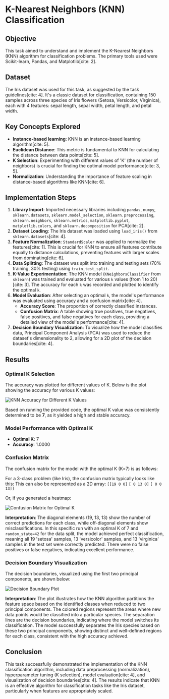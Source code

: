 # K-Nearest Neighbors (KNN) Classification

## Objective
This task aimed to understand and implement the K-Nearest Neighbors (KNN) algorithm for classification problems. The primary tools used were Scikit-learn, Pandas, and Matplotlib[cite: 2].

## Dataset
The Iris dataset was used for this task, as suggested by the task guidelines[cite: 4]. It's a classic dataset for classification, containing 150 samples across three species of Iris flowers (Setosa, Versicolor, Virginica), each with 4 features: sepal length, sepal width, petal length, and petal width.

## Key Concepts Explored
* **Instance-based learning**: KNN is an instance-based learning algorithm[cite: 5].
* **Euclidean Distance**: This metric is fundamental to KNN for calculating the distance between data points[cite: 5].
* **K Selection**: Experimenting with different values of 'K' (the number of neighbors) is crucial for finding the optimal model performance[cite: 3, 5].
* **Normalization**: Understanding the importance of feature scaling in distance-based algorithms like KNN[cite: 6].

## Implementation Steps

1.  **Library Import**: Imported necessary libraries including `pandas`, `numpy`, `sklearn.datasets`, `sklearn.model_selection`, `sklearn.preprocessing`, `sklearn.neighbors`, `sklearn.metrics`, `matplotlib.pyplot`, `matplotlib.colors`, and `sklearn.decomposition` for PCA[cite: 2].
2.  **Dataset Loading**: The Iris dataset was loaded using `load_iris()` from `sklearn.datasets`[cite: 4].
3.  **Feature Normalization**: `StandardScaler` was applied to normalize the features[cite: 1]. This is crucial for KNN to ensure all features contribute equally to distance calculations, preventing features with larger scales from dominating[cite: 6].
4.  **Data Splitting**: The dataset was split into training and testing sets (70% training, 30% testing) using `train_test_split`.
5.  **K-Value Experimentation**: The KNN model (`KNeighborsClassifier` from `sklearn`) was trained and evaluated for various `k` values (from 1 to 20)[cite: 3]. The accuracy for each `k` was recorded and plotted to identify the optimal `k`.
6.  **Model Evaluation**: After selecting an optimal `k`, the model's performance was evaluated using accuracy and a confusion matrix[cite: 4].
    * **Accuracy Score**: The proportion of correctly classified instances.
    * **Confusion Matrix**: A table showing true positives, true negatives, false positives, and false negatives for each class, providing a detailed view of the model's performance[cite: 4].
7.  **Decision Boundary Visualization**: To visualize how the model classifies data, Principal Component Analysis (PCA) was used to reduce the dataset's dimensionality to 2, allowing for a 2D plot of the decision boundaries[cite: 4].

## Results

### Optimal K Selection
The accuracy was plotted for different values of K. Below is the plot showing the accuracy for various K values:

![KNN Accuracy for Different K Values](knn_accuracy_plot.png)

Based on running the provided code, the optimal K value was consistently determined to be **7**, as it yielded a high and stable accuracy.

### Model Performance with Optimal K
* **Optimal K**: 7
* **Accuracy**: 1.0000

### Confusion Matrix
The confusion matrix for the model with the optimal K (K=7) is as follows:

For a 3-class problem (like Iris), the confusion matrix typically looks like this:
This can also be represented as a 2D array:
`[[19 0 0]`
 `[ 0 13 0]`
 `[ 0 0 13]]`

Or, if you generated a heatmap:

![Confusion Matrix for Optimal K](confusion_matrix_heatmap.png)

**Interpretation**: The diagonal elements (19, 13, 13) show the number of correct predictions for each class, while off-diagonal elements show misclassifications. In this specific run with an optimal K of 7 and `random_state=42` for the data split, the model achieved perfect classification, meaning all 19 'setosa' samples, 13 'versicolor' samples, and 13 'virginica' samples in the test set were correctly predicted. There were no false positives or false negatives, indicating excellent performance.

### Decision Boundary Visualization
The decision boundaries, visualized using the first two principal components, are shown below:

![Decision Boundary Plot](decision_boundary_plot.png)

**Interpretation**: The plot illustrates how the KNN algorithm partitions the feature space based on the identified classes when reduced to two principal components. The colored regions represent the areas where new data points would be classified into a particular species. The separation lines are the decision boundaries, indicating where the model switches its classification. The model successfully separates the Iris species based on these two principal components, showing distinct and well-defined regions for each class, consistent with the high accuracy achieved.

## Conclusion
This task successfully demonstrated the implementation of the KNN classification algorithm, including data preprocessing (normalization), hyperparameter tuning (K selection), model evaluation[cite: 4], and visualization of decision boundaries[cite: 4]. The results indicate that KNN is an effective algorithm for classification tasks like the Iris dataset, particularly when features are appropriately scaled.
